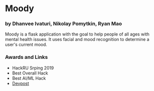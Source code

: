 # Moody
### by Dhanvee Ivaturi, Nikolay Pomytkin, Ryan Mao

Moody is a flask application with the goal to help people of all ages with mental health issues.
It uses facial and mood recognition to determine a user's current mood.


### Awards and Links
- HackRU Srping 2019
 - Best Overall Hack
 - Best AI/ML Hack
 - [Devpost](https://devpost.com/software/moody-ulr9j7)
